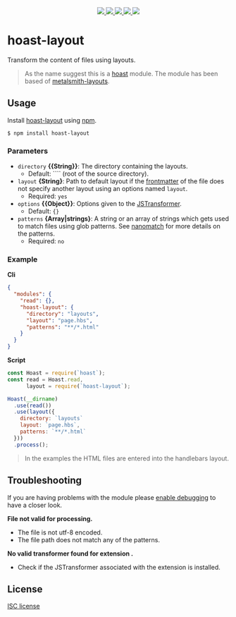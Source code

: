 <div style="text-align: center;">
  <a title="Version master branch" href="https://github.com/hoast/hoast-layout#readme" target="_blank" rel="noopener">
    <img src="https://img.shields.io/github/package-json/v/hoast/hoast-layout.svg?label=master&style=flat-square"/>
  </a>
  <a title="Version npm package" href="https://npmjs.com/package/hoast-layout" target="_blank" rel="noopener">
    <img src="https://img.shields.io/npm/v/hoast-layout.svg?label=npm&style=flat-square"/>
  </a>
  <a title="License agreement" href="https://github.com/hoast/hoast-layout/blob/master/LICENSE" target="_blank" rel="noopener">
    <img src="https://img.shields.io/github/license/hoast/hoast-layout.svg?style=flat-square"/>
  </a>
  <a title="Travis-ci build statis" href="https://travis-ci.org/hoast/hoast-layout" target="_blank" rel="noopener">
    <img src="https://img.shields.io/travis-ci/hoast/hoast-layout.svg?branch=master&style=flat-square"/>
  </a>
  <a title="Open issues on GitHub" href="https://github.com/hoast/hoast-layout/issues" target="_blank" rel="noopener">
    <img src="https://img.shields.io/github/issues/hoast/hoast-layout.svg?style=flat-square"/>
  </a>
</div>

# hoast-layout

Transform the content of files using layouts.

> As the name suggest this is a [hoast](https://github.com/hoast/hoast#readme) module. The module has been based of [metalsmith-layouts](https://github.com/metalsmith/metalsmith-layouts#readme).

## Usage

Install [hoast-layout](https://npmjs.com/package/hoast-layout) using [npm](https://npmjs.com).

```
$ npm install hoast-layout
```

### Parameters

* `directory` **{{String}}**: The directory containing the layouts.
	* Default: ```` (root of the source directory).
* `layout` **{String}**: Path to default layout if the [frontmatter](https://github.com/hoast/hoast-frontmatter#readme) of the file does not specify another layout using an options named `layout`.
	* Required: `yes`
* `options` **{{Object}}**: Options given to the [JSTransformer](https://github.com/jstransformers/jstransformer#readme).
	* Default: `{}`
* `patterns` **{Array|strings}**: A string or an array of strings which gets used to match files using glob patterns. See [nanomatch](https://github.com/micromatch/nanomatch#readme) for more details on the patterns.
	* Required: `no`

### Example

**Cli**

```json
{
  "modules": {
    "read": {},
    "hoast-layout": {
      "directory": "layouts",
      "layout": "page.hbs",
      "patterns": "**/*.html"
    }
  }
}
```

**Script**

```javascript
const Hoast = require(`hoast`);
const read = Hoast.read,
      layout = require(`hoast-layout`);

Hoast(__dirname)
  .use(read())
  .use(layout({
    directory: `layouts`
    layout: `page.hbs`,
    patterns: `**/*.html`
  }))
  .process();
```

> In the examples the HTML files are entered into the handlebars layout.

## Troubleshooting

If you are having problems with the module please [enable debugging](https://github.com/hoast/hoast#debugging) to have a closer look.

**File not valid for processing.**
* The file is not utf-8 encoded.
* The file path does not match any of the patterns.

**No valid transformer found for extension <extension>.**
* Check if the JSTransformer associated with the extension is installed.

## License

[ISC license](https://github.com/hoast/hoast-layout/blob/master/LICENSE)